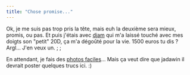 ```yaml
---
title: "Chose promise..."
---
```


Ok, je me suis pas trop pris la tête, mais euh la deuxième sera mieux, promis,
ou pas. Et puis j'étais avec [djam](http://dpov.free.fr) qui m'a laissé touché
avec mes doigts son "petit" 20D, ça m'a dégoûté pour la vie. 1500 euros tu dis
? Argl... J'en veux un. ; ;

En attendant, je fais des [photos
faciles](http://www.tuxaco.net/blog/index.php?2006/03/19/92-torrents)... Mais
ça veut dire que jadawin il devrait poster quelques trucs ici. :)

